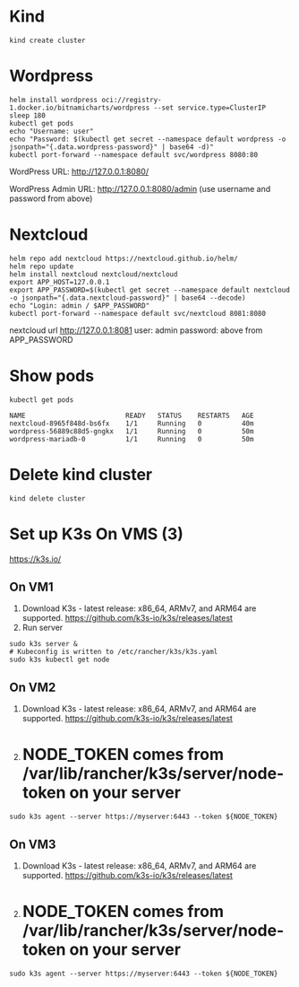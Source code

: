 # Kind
`kind create cluster`

# Wordpress
```
helm install wordpress oci://registry-1.docker.io/bitnamicharts/wordpress --set service.type=ClusterIP
sleep 180
kubectl get pods
echo "Username: user"
echo "Password: $(kubectl get secret --namespace default wordpress -o jsonpath="{.data.wordpress-password}" | base64 -d)"
kubectl port-forward --namespace default svc/wordpress 8080:80 
```

WordPress URL: http://127.0.0.1:8080/

WordPress Admin URL: http://127.0.0.1:8080/admin (use username and password from above)

# Nextcloud 
```
helm repo add nextcloud https://nextcloud.github.io/helm/
helm repo update
helm install nextcloud nextcloud/nextcloud
export APP_HOST=127.0.0.1
export APP_PASSWORD=$(kubectl get secret --namespace default nextcloud -o jsonpath="{.data.nextcloud-password}" | base64 --decode)
echo "Login: admin / $APP_PASSWORD"
kubectl port-forward --namespace default svc/nextcloud 8081:8080
```

nextcloud url http://127.0.0.1:8081
user: admin
password: above from APP_PASSWORD

# Show pods
```
kubectl get pods

NAME                         READY   STATUS    RESTARTS   AGE
nextcloud-8965f848d-bs6fx    1/1     Running   0          40m
wordpress-56889c88d5-gngkx   1/1     Running   0          50m
wordpress-mariadb-0          1/1     Running   0          50m
```


# Delete kind cluster

`kind delete cluster`


# Set up K3s On VMS (3)

https://k3s.io/

## On VM1
1. Download K3s - latest release: x86_64, ARMv7, and ARM64 are supported. https://github.com/k3s-io/k3s/releases/latest
2. Run server
```
sudo k3s server &
# Kubeconfig is written to /etc/rancher/k3s/k3s.yaml
sudo k3s kubectl get node
```

## On VM2
1. Download K3s - latest release: x86_64, ARMv7, and ARM64 are supported. https://github.com/k3s-io/k3s/releases/latest
2. # NODE_TOKEN comes from /var/lib/rancher/k3s/server/node-token on your server
`sudo k3s agent --server https://myserver:6443 --token ${NODE_TOKEN}`

## On VM3
1. Download K3s - latest release: x86_64, ARMv7, and ARM64 are supported. https://github.com/k3s-io/k3s/releases/latest
2. # NODE_TOKEN comes from /var/lib/rancher/k3s/server/node-token on your server
`sudo k3s agent --server https://myserver:6443 --token ${NODE_TOKEN}`


